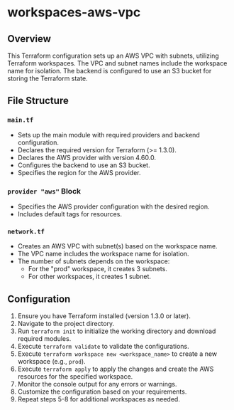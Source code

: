 # workspaces-aws-vpc

## Overview

This Terraform configuration sets up an AWS VPC with subnets, utilizing Terraform workspaces. The VPC and subnet names include the workspace name for isolation. The backend is configured to use an S3 bucket for storing the Terraform state.

## File Structure

### `main.tf`

- Sets up the main module with required providers and backend configuration.
- Declares the required version for Terraform (>= 1.3.0).
- Declares the AWS provider with version 4.60.0.
- Configures the backend to use an S3 bucket.
- Specifies the region for the AWS provider.

### `provider "aws"` Block

- Specifies the AWS provider configuration with the desired region.
- Includes default tags for resources.

### `network.tf`

- Creates an AWS VPC with subnet(s) based on the workspace name.
- The VPC name includes the workspace name for isolation.
- The number of subnets depends on the workspace:
  - For the "prod" workspace, it creates 3 subnets.
  - For other workspaces, it creates 1 subnet.

## Configuration

1. Ensure you have Terraform installed (version 1.3.0 or later).
2. Navigate to the project directory.
3. Run `terraform init` to initialize the working directory and download required modules.
4. Execute `terraform validate` to validate the configurations.
5. Execute `terraform workspace new <workspace_name>` to create a new workspace (e.g., `prod`).
6. Execute `terraform apply` to apply the changes and create the AWS resources for the specified workspace.
7. Monitor the console output for any errors or warnings.
8. Customize the configuration based on your requirements.
9. Repeat steps 5-8 for additional workspaces as needed.